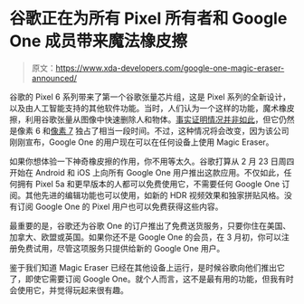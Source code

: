 # 谷歌正在为所有 Pixel 所有者和 Google One 成员带来魔法橡皮擦

> 原文：<https://www.xda-developers.com/google-one-magic-eraser-announced/>

谷歌的 Pixel 6 系列带来了第一个谷歌张量芯片组，这是 Pixel 系列的全新设计，以及由人工智能支持的其他软件功能。当时，人们认为一个这样的功能，魔术橡皮擦，利用谷歌张量从图像中快速删除人和物体。[事实证明情况并非如此](https://www.xda-developers.com/pixel-6-magic-eraser-older-pixels/)，但它仍然是像素 6 和[像素 7](https://www.xda-developers.com/google-pixel-7-pro-review) 独占了相当一段时间。不过，这种情况将会改变，因为该公司刚刚宣布，Google One 的用户现在可以在任何设备上使用 Magic Eraser。

如果你想体验一下神奇橡皮擦的作用，你不用等太久。谷歌打算从 2 月 23 日周四开始在 Android 和 iOS 上向所有 Google One 用户推出这款应用。不仅如此，任何拥有 Pixel 5a 和更早版本的人都可以免费使用它，不需要任何 Google One 订阅。其他先进的编辑功能也可以使用，如新的 HDR 视频效果和独家拼贴风格。没有订阅 Google One 的 Pixel 用户也可以免费获得这些内容。

最重要的是，谷歌还为谷歌 One 的订户推出了免费送货服务，只要你住在美国、加拿大、欧盟或英国。如果你还不是 Google One 的会员，在 3 月初，你可以注册免费试用，尽管这项服务只提供给新的 Google One 用户。

鉴于我们知道 Magic Eraser 已经在其他设备上运行，是时候谷歌向他们推出它了，即使它需要订阅 Google One。就个人而言，这不是最有用的功能，但我有时会使用它，并觉得玩起来很有趣。
